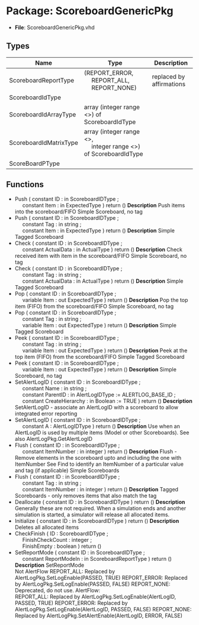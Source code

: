 # Package: ScoreboardGenericPkg

- **File**: ScoreboardGenericPkg.vhd
## Types

| Name                   | Type                                                                                                             | Description               |
| ---------------------- | ---------------------------------------------------------------------------------------------------------------- | ------------------------- |
| ScoreboardReportType   | (REPORT_ERROR,<br><span style="padding-left:20px"> REPORT_ALL,<br><span style="padding-left:20px"> REPORT_NONE)  | replaced by affirmations  |
| ScoreboardIdType       |                                                                                                                  |                           |
| ScoreboardIdArrayType  | array (integer range <>) of ScoreboardIdType                                                                     |                           |
| ScoreboardIdMatrixType | array (integer range <>,<br><span style="padding-left:20px"> integer range <>) of ScoreboardIdType               |                           |
| ScoreBoardPType        |                                                                                                                  |                           |
## Functions
- Push <font id="function_arguments">( constant ID     : in  ScoreboardIDType ;<br><span style="padding-left:20px"> constant Item   : in  ExpectedType ) </font> <font id="function_return">return ()</font>
**Description**
Push items into the scoreboard/FIFOSimple Scoreboard, no tag
- Push <font id="function_arguments">( constant ID     : in  ScoreboardIDType ;<br><span style="padding-left:20px"> constant Tag    : in  string ;<br><span style="padding-left:20px"> constant Item   : in  ExpectedType ) </font> <font id="function_return">return ()</font>
**Description**
Simple Tagged Scoreboard
- Check <font id="function_arguments">( constant ID           : in  ScoreboardIDType ;<br><span style="padding-left:20px"> constant ActualData   : in ActualType ) </font> <font id="function_return">return ()</font>
**Description**
Check received item with item in the scoreboard/FIFOSimple Scoreboard, no tag
- Check <font id="function_arguments">( constant ID           : in  ScoreboardIDType ;<br><span style="padding-left:20px"> constant Tag          : in  string ;<br><span style="padding-left:20px"> constant ActualData   : in  ActualType ) </font> <font id="function_return">return ()</font>
**Description**
Simple Tagged Scoreboard
- Pop <font id="function_arguments">( constant ID     : in  ScoreboardIDType ;<br><span style="padding-left:20px"> variable Item   : out  ExpectedType ) </font> <font id="function_return">return ()</font>
**Description**
Pop the top item (FIFO) from the scoreboard/FIFOSimple Scoreboard, no tag
- Pop <font id="function_arguments">( constant ID     : in  ScoreboardIDType ;<br><span style="padding-left:20px"> constant Tag    : in  string ;<br><span style="padding-left:20px"> variable Item   : out  ExpectedType ) </font> <font id="function_return">return ()</font>
**Description**
Simple Tagged Scoreboard
- Peek <font id="function_arguments">( constant ID     : in  ScoreboardIDType ;<br><span style="padding-left:20px"> constant Tag    : in  string ;<br><span style="padding-left:20px"> variable Item   : out ExpectedType ) </font> <font id="function_return">return ()</font>
**Description**
Peek at the top item (FIFO) from the scoreboard/FIFOSimple Tagged Scoreboard
- Peek <font id="function_arguments">( constant ID     : in  ScoreboardIDType ;<br><span style="padding-left:20px"> variable Item   : out  ExpectedType ) </font> <font id="function_return">return ()</font>
**Description**
Simple Scoreboard, no tag
- SetAlertLogID <font id="function_arguments">( constant ID              : in  ScoreboardIDType ;<br><span style="padding-left:20px"> constant Name            : in  string ;<br><span style="padding-left:20px"> constant ParentID        : in  AlertLogIDType := ALERTLOG_BASE_ID ;<br><span style="padding-left:20px"> constant CreateHierarchy : in  Boolean := TRUE ) </font> <font id="function_return">return ()</font>
**Description**
SetAlertLogID - associate an AlertLogID with a scoreboard to allow integrated error reporting
- SetAlertLogID <font id="function_arguments">( constant ID     : in  ScoreboardIDType ;<br><span style="padding-left:20px"> constant A      : AlertLogIDType ) </font> <font id="function_return">return ()</font>
**Description**
Use when an AlertLogID is used by multiple items (Model or other Scoreboards).  See also AlertLogPkg.GetAlertLogID
- Flush <font id="function_arguments">( constant ID          : in  ScoreboardIDType ;<br><span style="padding-left:20px"> constant ItemNumber  :  in  integer ) </font> <font id="function_return">return ()</font>
**Description**
Flush - Remove elements in the scoreboard upto and including the one with ItemNumberSee Find to identify an ItemNumber of a particular value and tag (if applicable)Simple Scoreboards
- Flush <font id="function_arguments">( constant ID          : in  ScoreboardIDType ;<br><span style="padding-left:20px"> constant Tag         :  in  string ;<br><span style="padding-left:20px"> constant ItemNumber  :  in  integer ) </font> <font id="function_return">return ()</font>
**Description**
Tagged Scoreboards - only removes items that also match the tag
- Deallocate <font id="function_arguments">( constant ID     : in  ScoreboardIDType ) </font> <font id="function_return">return ()</font>
**Description**
Generally these are not required.  When a simulation ends and another simulation is started, a simulator will release all allocated items.  
- Initialize <font id="function_arguments">( constant ID     : in  ScoreboardIDType ) </font> <font id="function_return">return ()</font>
**Description**
Deletes all allocated items
- CheckFinish <font id="function_arguments">( ID                 : ScoreboardIDType ;<br><span style="padding-left:20px"> FinishCheckCount   : integer ;<br><span style="padding-left:20px"> FinishEmpty        : boolean ) </font> <font id="function_return">return ()</font>
- SetReportMode <font id="function_arguments">( constant ID           : in  ScoreboardIDType ;<br><span style="padding-left:20px"> constant ReportModeIn : in  ScoreboardReportType ) </font> <font id="function_return">return ()</font>
**Description**
SetReportMode  Not AlertFlow    REPORT_ALL:     Replaced by AlertLogPkg.SetLogEnable(PASSED, TRUE)    REPORT_ERROR:   Replaced by AlertLogPkg.SetLogEnable(PASSED, FALSE)    REPORT_NONE:    Deprecated, do not use.AlertFlow:          REPORT_ALL:     Replaced by AlertLogPkg.SetLogEnable(AlertLogID, PASSED, TRUE)    REPORT_ERROR:   Replaced by AlertLogPkg.SetLogEnable(AlertLogID, PASSED, FALSE)    REPORT_NONE:    Replaced by AlertLogPkg.SetAlertEnable(AlertLogID, ERROR, FALSE)
